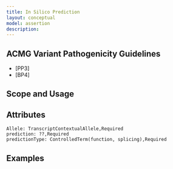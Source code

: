 ```yaml
---
title: In Silico Prediction
layout: conceptual
model: assertion
description: 
---
```



ACMG Variant Pathogenicity Guidelines
-------------------------------------
* [PP3]
* [BP4]

Scope and Usage
---------------

Attributes
----------
    Allele: TranscriptContextualAllele,Required
    prediction: ??,Required
    predictionType: ControlledTerm(function, splicing),Required

Examples
--------
